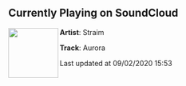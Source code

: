 ## Currently Playing on SoundCloud

[<img align="left" width="100" src="https://i1.sndcdn.com/artworks-paOqkXO4OIrETzyw-nF0sRg-t50x50.jpg">](https://soundcloud.com/straimofficial/aurora?in=straimofficial/sets/wakinghours)

**Artist**: Straim 

**Track**: Aurora

Last updated at 09/02/2020 15:53
